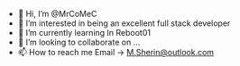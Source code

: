 - 👋 Hi, I’m @MrCoMeC
- 👀 I’m interested in being an excellent full stack developer
- 🌱 I’m currently learning In Reboot01
- 💞️ I’m looking to collaborate on ...
- 📫 How to reach me Email -> M.Sherin@outlook.com
<!---
MrCoMeC/MrCoMeC is a ✨ special ✨ repository because its `README.md` (this file) appears on your GitHub profile.
You can click the Preview link to take a look at your changes.
--->
